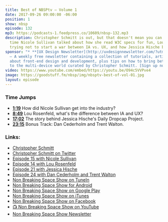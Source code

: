 ```yaml
---
title: Best of NBSPtv — Volume 1
date: 2017-09-26 09:00:00 -06:00
position: 1
show: nbsp
episode: 132
mp3: https://podcasts-1.feedpress.co/10609/nbsp-132.mp3
description: Christopher Schmitt is out, but that doesn't mean you can't enjoy the
  time Nicole Sullivan talked about how she read W3C specs for fun, Lou Rosenfeld
  trying not to start a war between IA vs. UX, and how Jessica Hische became a success.
sponsor: "* **[UX Design Newsletter](http://uxdesignnewsletter.com/?utm_source=nbsptv132&utm_medium=podcast&utm_campaign=uxdesignnewsletter)**
  — A weekly free newsletter containing a collection of tutorials, articles, and videos
  about front-end design and development, plus tips on how to bring better engagement
  to the multi-device world curated by Christopher Schmitt. [Sign up now!](http://uxdesignnewsletter.com/?utm_source=nbsptv132&utm_medium=podcast&utm_campaign=uxdesignnewsletter)"
video: https://www.youtube.com/embed/https://youtu.be/O94c5VVPve4
image: https://goodstuff.fm/nbsp/img/nbsptv-best-of-vol-01.jpg
layout: episode
---
```


### Time Jumps

* **[1:19](http://goodstuff.fm/nbsp/132#t=1:19)** How did Nicole Sullivan get into the industry?
* **[8:49](http://goodstuff.fm/nbsp/132#t=8:49)** Lou Rosenfeld, what's the difference between IA and UX?
* **[17:02](http://goodstuff.fm/nbsp/132#t=17:0)** The story behind Jessica Hische's Daily Dropcap Project.
* **[23:15](http://goodstuff.fm/nbsp/132#t=23:15)** Bonus Track: Dan Cederholm and Trent Walton.


### Links:

* [Christopher Schmitt](http://Christopher.org)
* [Christopher Schmitt on Twitter](https://twitter.com/teleject)
* [Episode 15 with Nicole Sullivan](https://goodstuff.fm/nbsp/15)
* [Episode 14 with Lou Rosenfeld](https://goodstuff.fm/nbsp/14)
* [Episode 21 with Jessica Hische](https://goodstuff.fm/nbsp/21)
* [Episode 24 with Dan Cederholm and Trent Walton](https://goodstuff.fm/nbsp/24)
* [Non Breaking Space Show on TuneIn](http://tunein.com/radio/Non-Breaking-Space-Show-p885155/)
* [Non Breaking Space Show for Android](http://subscribeonandroid.com/feeds.goodstuff.fm/nbsp)
* [Non Breaking Space Show on Google Play](https://playmusic.app.goo.gl/?ibi=com.google.PlayMusic&isi=691797987&ius=googleplaymusic&link=https://play.google.com/music/m/Iw5ik6iwalo5vmda5rqyrotdney?t%3DNon_Breaking_Space_Show%26pcampaignid%3DMKT-na-all-co-pr-mu-pod-16)
* [Non Breaking Space Show on iTunes](https://itunes.apple.com/ca/podcast/non-breaking-space-show/id507162981?mt=2&ign-mpt=uo%3D4)
* [Non Breaking Space Show on Facebook](https://www.facebook.com/nbsptv)
* [📺 Non Breaking Space Show on YouTube](https://www.youtube.com/channel/UC--mqA75V3CM8hxId0l7e_g?sub_confirmation=1)
* [Non Breaking Space Show Newsletter](http://newsletter.nonbreakingspace.tv/)
